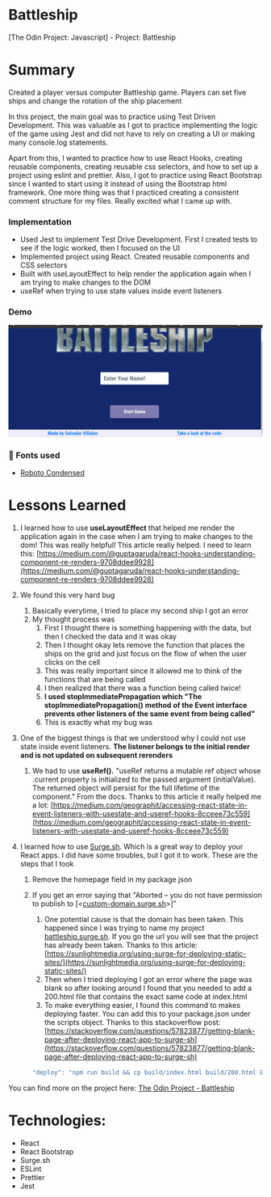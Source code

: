# Battleship
[The Odin Project: Javascript] - Project: Battleship

# Summary
Created a player versus computer Battleship game. Players can set five ships and change the rotation of the ship placement

In this project, the main goal was to practice using Test Driven Development. This was valuable as I got to practice implementing the logic of the game using Jest and did not have to rely on creating a UI or making many console.log statements. 

Apart from this, I wanted to practice how to use React Hooks, creating reusable components, creating reusable css selectors, and how to set up a project using eslint and prettier. Also, I got to practice using React Bootstrap since I wanted to start using it instead of using the Bootstrap html framework. One more thing was that I practiced creating a consistent comment structure for my files. Really excited what I came up with.

### Implementation 
- Used Jest to implement Test Drive Development. First I created tests to see if the logic worked, then I focused on the UI
- Implemented project using React. Created reusable components and CSS selectors
- Built with useLayoutEffect to help render the application again when I am trying to make changes to the DOM
- useRef when trying to use state values inside event listeners

### Demo
<img alt="Restaurant Demo" src="./battleship.gif" width="600" />

### 📗 Fonts used
-   [Roboto Condensed](https://fonts.google.com/specimen/Roboto+Condensed?query=Roboto+Condensed)

# Lessons Learned

1. I learned how to use **useLayoutEffect** that helped me render the application again in the case when I am trying to make changes to the dom! This was really helpful! This article really helped. I need to learn this: [https://medium.com/@guptagaruda/react-hooks-understanding-component-re-renders-9708ddee9928](https://medium.com/@guptagaruda/react-hooks-understanding-component-re-renders-9708ddee9928)

2. We found this very hard bug

    1. Basically everytime, I tried to place my second ship I got an error
    2. My thought process was
        1. First I thought there is something happening with the data, but then I checked the data and it was okay
        2. Then I thought okay lets remove the function that places the ships on the grid and just focus on the flow of when the user clicks on the cell
        3. This was really important since it allowed me to think of the functions that are being called
        4. I then realized that there was a function being called twice!
        5. **I used stopImmediatePropagation which "The stopImmediatePropagation() method of the Event interface prevents other listeners of the same event from being called"**
        6. This is exactly what my bug was

3. One of the biggest things is that we understood why I could not use state inside event listeners. **The listener belongs to the initial render and is not updated on subsequent rerenders**

    1. We had to use **useRef().** "useRef returns a mutable ref object whose .current property is initialized to the passed argument (initialValue). The returned object will persist for the full lifetime of the component." From the docs. Thanks to this article it really helped me a lot: [https://medium.com/geographit/accessing-react-state-in-event-listeners-with-usestate-and-useref-hooks-8cceee73c559](https://medium.com/geographit/accessing-react-state-in-event-listeners-with-usestate-and-useref-hooks-8cceee73c559)

4. I learned how to use [Surge.sh](http://surge.sh). Which is a great way to deploy your React apps. I did have some troubles, but I got it to work. These are the steps that I took

    1. Remove the homepage field in my package json
    2. If you get an error saying that "Aborted – you do not have permission to publish to [<[custom-domain.surge.sh](http://custom-domain.surge.sh/)>]"

        1. One potential cause is that the domain has been taken. This happened since I was trying to name my project [battleship.surge.sh](http://battleship.surge.sh). If you go the url you will see that the project has already been taken. Thanks to this article: [https://sunlightmedia.org/using-surge-for-deploying-static-sites/](https://sunlightmedia.org/using-surge-for-deploying-static-sites/)
        2. Then when I tried deploying I got an error where the page was blank so after looking around I found that you needed to add a 200.html file that contains the exact same code at index.html
        3. To make everything easier, I found this command to makes deploying faster. You can add this to your package.json under the scripts object. Thanks to this stackoverflow post: [https://stackoverflow.com/questions/57823877/getting-blank-page-after-deploying-react-app-to-surge-sh](https://stackoverflow.com/questions/57823877/getting-blank-page-after-deploying-react-app-to-surge-sh)

        ```jsx
        "deploy": "npm run build && cp build/index.html build/200.html && surge build theodinproject_battleship.surge.sh",
        ```

You can find more on the project here: [The Odin Project - Battleship](https://www.theodinproject.com/lessons/battleship)

# Technologies:

-   React
-   React Bootstrap
-   Surge.sh
-   ESLint
-   Prettier
-   Jest

